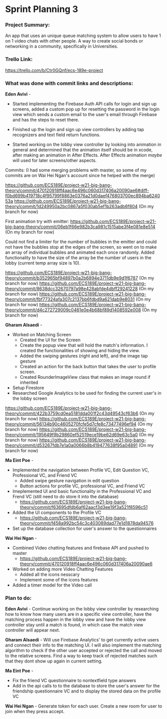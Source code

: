# Sprint Planning 3

### Project Summary:
An app that uses an unique queue matching system to allow users to have 1 on 1 video chats with other people. A way to create social bonds or networking in a community, specifically in Universities. 

### Trello Link:
https://trello.com/b/Ctr0GQnf/ecs-189e-project

### What was done with commit links and descriptions:

**Eden Avivi** - 

* Started implementing the Firebase Auth API calls for login and sign up screens, added a custom pop up for resetting the password in the login view which sends a custom email to the user's email through Firebase and has the steps to reset there.

* Finished up the login and sign up view controllers by adding tap recognizers and text field return functions.

* Started working on the lobby view controller by looking into animation in general and determined that the animation itself should be in xcode, after making an animation in After Effects. After Effects animation *maybe* will used for later screens/other aspects.

Commits: (I had some merging problems with master, so some of my commits are on Wai Hei Ngan's account since he helped with the merge)

https://github.com/ECS189E/project-w21-big-bang-theory/commit/470120918ff4aac6e496c060d317406a20090ae6#diff-f0bd699b419718c4f95799f8863e0376a21d0daef476803700ec894ba624053a
https://github.com/ECS189E/project-w21-big-bang-theory/commit/1d249950a2bc0867a5f030ab5ef1b263adb6f804 (On my branch for now)

First animation try with emitter: https://github.com/ECS189E/project-w21-big-bang-theory/commit/06eb1f66e982b3ca981c1515abe3f4e081e8e514 (On my branch for now)

Could not find a limiter for the number of bubbles in the emitter and could not have the bubbles stop at the edges of the screen, so went on to make an array of individual bubbles and animated each once randomly. Added functionality to have the size of the array be the number of users in the lobby (current temp array size is 10).

https://github.com/ECS189E/project-w21-big-bang-theory/commit/b352965bf94897b0a2b6894e3711db9e9d1f6787 (On my branch for now)
https://github.com/ECS189E/project-w21-big-bang-theory/commit/8638dcc32670797a98e428abfde4dbff29241228 (On my branch for now)
https://github.com/ECS189E/project-w21-big-bang-theory/commit/fbf77324afa307c2137bb6fdbd9a621dab9e8031 (On my branch for now)
https://github.com/ECS189E/project-w21-big-bang-theory/commit/d4c272729009c0461e0e4b68bf89d1408592e008 (On my branch for now)

**Gharam Alsaedi** - 
- Worked on Matching Screen
  - Created the UI for the Screen
  - Create the popup view that will hold the match's information. I created the functionalities of showing and hiding the view.
  - Added the swiping gestures (right and left), and the image tap gesture
  - Created an action for the back button that takes the user to profile screen.
  - Created RounderImageView class that makes an image round if inherited
- Setup Firestore
- Researched Google Analytics to be used for finding the current user's in the lobby screen

https://github.com/ECS189E/project-w21-big-bang-theory/commit/422b3759cd0ea5181dda001f2c43d49543cf63b6 (On my branch for now)
https://github.com/ECS189E/project-w21-big-bang-theory/commit/56134b90c4605270fcfe5d7cfe8c73477496ef94 (On my branch for now)
https://github.com/ECS189E/project-w21-big-bang-theory/commit/195649f9b29860ef52519ece19be62d69e63c5a0 (On my branch for now)
https://github.com/ECS189E/project-w21-big-bang-theory/commit/d53267fdb7e1a0a0066b8b419477638f95a04891 (On my branch for now)

**Ma Eint Poe** -
- Implemented the navigation between Profile VC, Edit Question VC, Professional VC, and Friend VC
  -  Added swipe gesture navigation in edit question
  -  Button actions for profile VC, professional VC, and Friend VC 
- Imeplemented UI and basic functionality in the Professional VC and Frend VC (still need to do store it into the database) 
  -  https://github.com/ECS189E/project-w21-big-bang-theory/commit/f63695dfdb6af62aacf3d3ee19f3a521f8596c51
- Added the UI components to the Profile VC 
  -  https://github.com/ECS189E/project-w21-big-bang-theory/commit/f458a992bc54c3c403089dad77e1d1878da94576
- Set up the database collection for user's answer to the questionnaires


**Wai Hei Ngan** -
- Combined Video chatting features and firebase API and pushed to master
  - https://github.com/ECS189E/project-w21-big-bang-theory/commit/470120918ff4aac6e496c060d317406a20090ae6
- Worked on adding more Video Chatting Features
  - Added all the icons nesscary
  - Implement some of the icons features
- Added a timer model for the Video call

### Plan to do:

**Eden Avivi** - 
Continue working on the lobby view controller by researching how to know how many users are in a specific view controller, have the matching process happen in the lobby view and have the lobby view controller stay until a match is found, in which case the match view controller will appear next.

**Gharam Alsaedi** - 
Will use Firebase Analytics' to get currently active users and connect their info to the matching UI. I will also implement the matching algorithm to check if the other user accepted or rejected the call and moved to the relative screens. Find a way to keep track of rejected matches such that they dont show up again in current setting. 

**Ma Eint Poe** -
- Fix the friend VC questionnaire to nontextfield type answers
- Add in the api calls to to the database to store the user's answer for the friendship questionnaire VC and to display the stored data on the profile VC



**Wai Hei Ngan** -
Generate token for each user. Create a new room for user to join when they press accept.
